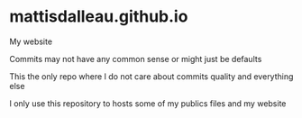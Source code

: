 # mattisdalleau.github.io
My website

Commits may not have any common sense or might just be defaults

This the only repo where I do not care about commits quality and everything else

I only use this repository to hosts some of my publics files and my website
